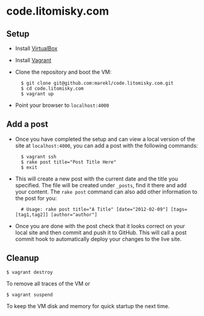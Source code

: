 code.litomisky.com
==================

Setup
-----

* Install [VirtualBox](https://www.virtualbox.org)
* Install [Vagrant](http://www.vagrantup.com)
* Clone the repository and boot the VM:

		$ git clone git@github.com:marekl/code.litomisky.com.git
		$ cd code.litomisky.com
		$ vagrant up
	
* Point your browser to `localhost:4000`

Add a post
----------

* Once you have completed the setup and can view a local version of the site at `localhost:4000`, you can add a post with the following commands:

		$ vagrant ssh
		$ rake post title="Post Title Here"
		$ exit

* This will create a new post with the current date and the title you specified. The file will be created under `_posts`, find it there and add your content. The `rake post` command can also add other information to the post for you:

		# Usage: rake post title="A Title" [date="2012-02-09"] [tags=[tag1,tag2]] [author="author"]

* Once you are done with the post check that it looks correct on your local site and then commit and push it to GitHub. This will call a post commit hook to automatically deploy your changes to the live site.

Cleanup
-------

	$ vagrant destroy

To remove all traces of the VM or

	$ vagrant suspend

To keep the VM disk and memory for quick startup the next time.